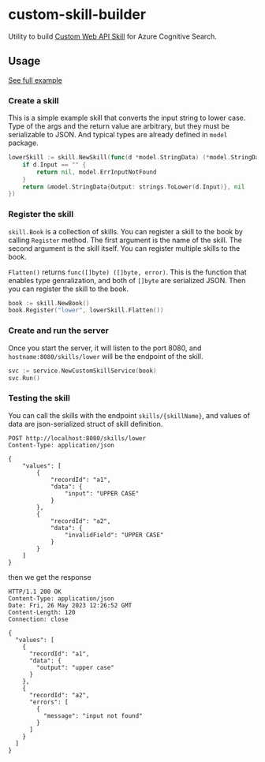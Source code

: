# custom-skill-builder
Utility to build [Custom Web API Skill](https://learn.microsoft.com/en-us/azure/search/cognitive-search-custom-skill-web-api) for Azure Cognitive Search.

## Usage
[See full example](example/main.go)

### Create a skill

This is a simple example skill that converts the input string to lower case. Type of the args and the return value are arbitrary, but they must be serializable to JSON. And typical types are already defined in `model` package.

```go
lowerSkill := skill.NewSkill(func(d *model.StringData) (*model.StringData, error) {
    if d.Input == "" {
        return nil, model.ErrInputNotFound
    }
    return &model.StringData{Output: strings.ToLower(d.Input)}, nil
})
```

### Register the skill
`skill.Book` is a collection of skills. You can register a skill to the book by calling `Register` method. The first argument is the name of the skill. The second argument is the skill itself. You can register multiple skills to the book. 

`Flatten()` returns `func([]byte) ([]byte, error)`. This is the function that enables type genralization, and both of `[]byte` are serialized JSON. Then you can register the skill to the book.

```go
book := skill.NewBook()
book.Register("lower", lowerSkill.Flatten())
```

### Create and run the server
Once you start the server, it will listen to the port 8080, and `hostname:8080/skills/lower` will be the endpoint of the skill.

```go
svc := service.NewCustomSkillService(book)
svc.Run()
```

### Testing the skill
You can call the skills with the endpoint `skills/{skillName}`, and values of data are json-serialized struct of skill definition.


```http request
POST http://localhost:8080/skills/lower
Content-Type: application/json

{
    "values": [
        {
            "recordId": "a1",
            "data": {
                "input": "UPPER CASE"
            }
        },
        {
            "recordId": "a2",
            "data": {
                "invalidField": "UPPER CASE"
            }
        }
    ]
}
```

then we get the response

```http request
HTTP/1.1 200 OK
Content-Type: application/json
Date: Fri, 26 May 2023 12:26:52 GMT
Content-Length: 120
Connection: close

{
  "values": [
    {
      "recordId": "a1",
      "data": {
        "output": "upper case"
      }
    },
    {
      "recordId": "a2",
      "errors": [
        {
          "message": "input not found"
        }
      ]
    }
  ]
}
```


